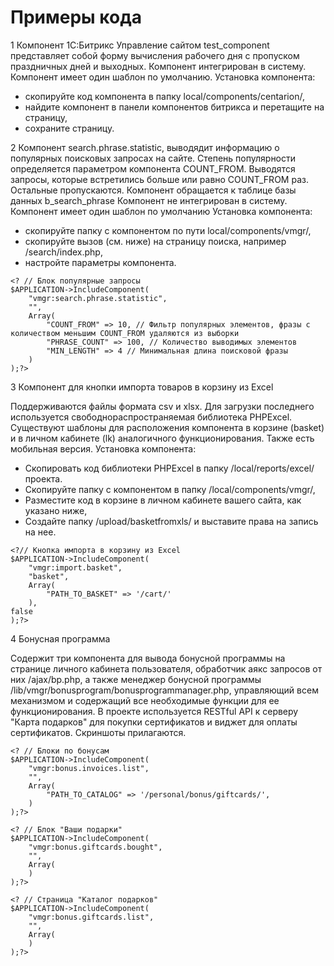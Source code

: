 # Примеры кода

1 Компонент 1С:Битрикс Управление сайтом test_component представляет собой форму вычисления рабочего дня с пропуском праздничных дней и выходных.
Компонент интегрирован в систему.
Компонент имеет один шаблон по умолчанию.
Установка компонента:
  - скопируйте код компонента в папку local/components/centarion/,
  - найдите компонент в панели компонентов битрикса и перетащите на страницу,
  - сохраните страницу.

2 Компонент search.phrase.statistic, выводядит информацию о популярных поисковых запросах на сайте.
Степень популярности определяется параметром компонента COUNT_FROM.
Выводятся запросы, которые встретились больше или равно COUNT_FROM раз. Остальные пропускаются.
Компонент обращается к таблице базы данных b_search_phrase
Компонент не интегрирован в систему.
Компонент имеет один шаблон по умолчанию
Установка компонента:
  - скопируйте папку с компонентом по пути local/components/vmgr/,
  - скопируйте вызов (см. ниже) на страницу поиска, например /search/index.php,
  - настройте параметры компонента.
```
<? // Блок популярные запросы
$APPLICATION->IncludeComponent(
    "vmgr:search.phrase.statistic",
    "",
    Array(
        "COUNT_FROM" => 10, // Фильтр популярных элементов, фразы с количеством меньшим COUNT_FROM удаляются из выборки
        "PHRASE_COUNT" => 100, // Количество выводимых элементов
        "MIN_LENGTH" => 4 // Минимальная длина поисковой фразы
    )
);?>
```
3 Компонент для кнопки импорта товаров в корзину из Excel

Поддерживаются файлы формата csv и xlsx. Для загрузки последнего используется
свободнораспространяемая библиотека PHPExcel.
Существуют шаблоны для расположения компонента в корзине (basket) 
и в личном кабинете (lk) аналогичного функционирования. Также есть мобильная версия.
Установка компонента:
 - Скопировать код библиотеки PHPExcel в папку /local/reports/excel/ проекта.
 - Скопируйте папку с компонентом в папку /local/components/vmgr/,
 - Разместите код в корзине в личном кабинете вашего сайта, как указано ниже,
 - Создайте папку /upload/basketfromхls/ и выставите права на запись на нее.
```
<?// Кнопка импорта в корзину из Excel
$APPLICATION->IncludeComponent(
	"vmgr:import.basket",
	"basket",
	Array(
		"PATH_TO_BASKET" => '/cart/'
	),
false
);?> 
```

4 Бонусная программа

Содержит три компонента для вывода бонусной программы на странице личного кабинета 
пользователя, обработчик аякс запросов от них /ajax/bp.php, а также менеджер
бонусной программы /lib/vmgr/bonusprogram/bonusprogrammanager.php, управляющий всем
механизмом и содержащий все необходимые функции для ее функционирования. 
В проекте используется RESTful API к серверу "Карта подарков" для покупки сертификатов 
и виджет для оплаты сертификатов. Скриншоты прилагаются.

```
<? // Блоки по бонусам
$APPLICATION->IncludeComponent(
    "vmgr:bonus.invoices.list",
    "",
    Array(
        "PATH_TO_CATALOG" => '/personal/bonus/giftcards/',
    )
);?>

<? // Блок "Ваши подарки"
$APPLICATION->IncludeComponent(
    "vmgr:bonus.giftcards.bought",
    "",
    Array(
    )
);?>

<? // Страница "Каталог подарков"
$APPLICATION->IncludeComponent(
    "vmgr:bonus.giftcards.list",
    "",
    Array(
    )
);?>
```